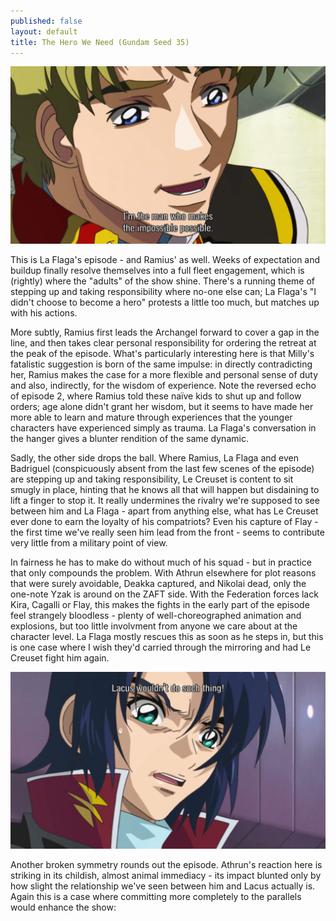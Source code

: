 ```yaml
---
published: false
layout: default
title: The Hero We Need (Gundam Seed 35)
---
```

![](/possible.jpg)

This is La Flaga's episode - and Ramius' as well. Weeks of expectation and buildup finally resolve themselves into a full fleet engagement, which is (rightly) where the "adults" of the show shine. There's a running theme of stepping up and taking responsibility where no-one else can; La Flaga's "I didn't choose to become a hero" protests a little too much, but matches up with his actions.

More subtly, Ramius first leads the Archangel forward to cover a gap in the line, and then takes clear personal responsibility for ordering the retreat at the peak of the episode. What's particularly interesting here is that Milly's fatalistic suggestion is born of the same impulse: in directly contradicting her, Ramius makes the case for a more flexible and personal sense of duty and also, indirectly, for the wisdom of experience. Note the reversed echo of episode 2, where Ramius told these naïve kids to shut up and follow orders; age alone didn't grant her wisdom, but it seems to have made her more able to learn and mature through experiences that the younger characters have experienced simply as trauma. La Flaga's conversation in the hanger gives a blunter rendition of the same dynamic.

Sadly, the other side drops the ball. Where Ramius, La Flaga and even Badriguel (conspicuously absent from the last few scenes of the episode) are stepping up and taking responsibility, Le Creuset is content to sit smugly in place, hinting that he knows all that will happen but disdaining to lift a finger to stop it. It really undermines the rivalry we're supposed to see between him and La Flaga - apart from anything else, what has Le Creuset ever done to earn the loyalty of his compatriots? Even his capture of Flay - the first time we've really seen him lead from the front - seems to contribute very little from a military point of view.

In fairness he has to make do without much of his squad - but in practice that only compounds the problem. With Athrun elsewhere for plot reasons that were surely avoidable, Deakka captured, and Nikolai dead, only the one-note Yzak is around on the ZAFT side. With the Federation forces lack Kira, Cagalli or Flay, this makes the fights in the early part of the episode feel strangely bloodless - plenty of well-choreographed animation and explosions, but too little involvment from anyone we care about at the character level. La Flaga mostly rescues this as soon as he steps in, but this is one case where I wish they'd carried through the mirroring and had Le Creuset fight him again.

![](/impossible.jpg)

Another broken symmetry rounds out the episode. Athrun's reaction here is striking in its childish, almost animal immediacy - its impact blunted only by how slight the relationship we've seen between him and Lacus actually is. Again this is a case where committing more completely to the parallels would enhance the show: 